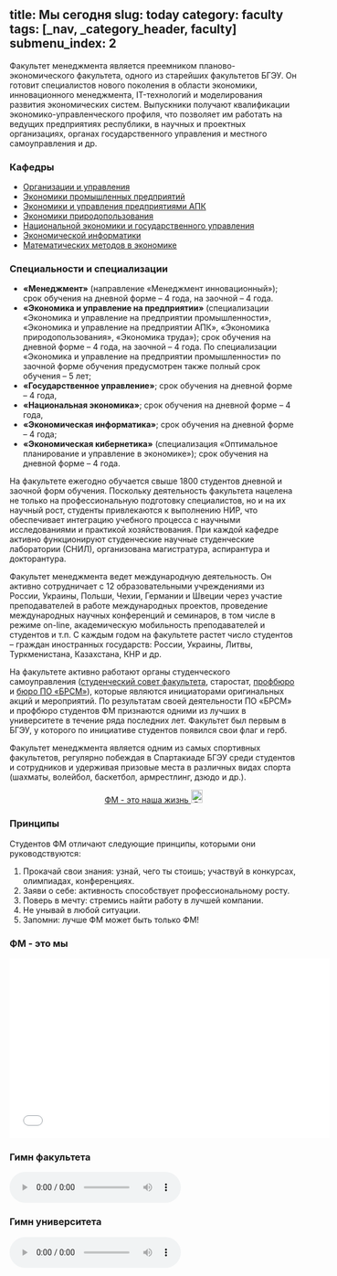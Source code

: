 title: Мы сегодня
slug: today
category: faculty
tags: [_nav, _category_header, faculty]
submenu_index: 2
---

Факультет менеджмента является преемником планово-экономического факультета, одного из старейших факультетов БГЭУ. Он готовит специалистов нового поколения в области экономики, инновационного менеджмента, IT-технологий и моделирования развития экономических систем. Выпускники получают квалификации экономико-управленческого профиля, что позволяет им работать на ведущих предприятиях республики, в научных и проектных организациях, органах государственного управления и местного самоуправления и др.

### Кафедры

- [Организации и управления](/departments/organization_and_management)
- [Экономики промышленных предприятий](/departments/industrial_economics)
- [Экономики и управления предприятиями АПК](/departments/agricultural_economics)
- [Экономики природопользования](/departments/environmental_economics)
- [Национальной экономики и государственного управления](/departments/national_economy)
- [Экономической информатики](/departments/economic_informatics)
- [Математических методов в экономике](/departments/economic_cybernetics)

### Cпециальности и специализации

- __«Менеджмент»__ (направление «Менеджмент инновационный»); срок обучения на дневной форме – 4 года, на заочной – 4 года.
- __«Экономика и управление на предприятии»__ (специализации «Экономика и управление на предприятии промышленности», «Экономика и управление на предприятии АПК», «Экономика природопользования», «Экономика труда»); срок обучения на дневной форме – 4 года, на заочной – 4 года. По специализации «Экономика и управление на предприятии промышленности» по заочной форме обучения предусмотрен также полный срок обучения – 5 лет;
- __«Государственное управление»__; срок обучения на дневной форме – 4 года,
- __«Национальная экономика»__; срок обучения на дневной форме – 4 года,
- __«Экономическая информатика»__; срок обучения на дневной форме – 4 года;
- __«Экономическая кибернетика»__ (специализация «Оптимальное планирование и управление в экономике»); срок обучения на дневной форме – 4 года.

На факультете ежегодно обучается свыше 1800 студентов дневной и заочной форм обучения. Поскольку деятельность факультета нацелена не только на профессиональную подготовку специалистов, но и на их научный рост, студенты привлекаются к выполнению НИР, что обеспечивает интеграцию учебного процесса с научными исследованиями и практикой хозяйствования. При каждой кафедре активно функционируют студенческие научные студенческие лаборатории (СНИЛ), организована магистратура, аспирантура и докторантура.

Факультет менеджмента ведет международную деятельность. Он активно сотрудничает с 12 образовательными учреждениями из России, Украины, Польши, Чехии, Германии и Швеции через участие преподавателей в работе международных проектов, проведение международных научных конференций и семинаров, в том числе в режиме on-line, академическую мобильность преподавателей и студентов и т.п. С каждым годом на факультете растет число студентов – граждан иностранных государств: России, Украины, Литвы, Туркменистана, Казахстана, КНР и др.

На факультете активно работают органы студенческого самоуправления ([студенческий совет факультета](/student/council/), старостат, [профбюро](/student/professional_union/) и [бюро ПО «БРСМ»](/student/brsm/)), которые являются инициаторами оригинальных акций и мероприятий. По результатам своей деятельности ПО «БРСМ» и профбюро студентов ФМ признаются одними из лучших в университете в течение ряда последних лет. Факультет был первым в БГЭУ, у которого по инициативе студентов появился свои флаг и герб.

Факультет менеджмента является одним из самых спортивных факультетов, регулярно побеждая в Спартакиаде БГЭУ среди студентов и сотрудников и удерживая призовые места в различных видах спорта (шахматы, волейбол, баскетбол, армрестлинг, дзюдо и др.).

<center>
  <a href="/files/FM-prezent.pptx">
    ФМ - это наша жизнь
    <img src="/img/powerpoint_icon.png" alt="PDF Format" height="23" width="20">
  </a>
</center>

### Принципы

Студентов ФМ отличают следующие принципы, которыми они руководствуются:

1. Прокачай свои знания: узнай, чего ты стоишь; участвуй в конкурсах, олимпиадах, конференциях.
2. Заяви о себе: активность способствует профессиональному росту.
3. Поверь в мечту: стремись найти работу в лучшей компании.
4. Не унывай в любой ситуации.
5. Запомни: лучше ФМ может быть только ФМ!

### ФМ - это мы

<iframe width="560" height="315" src="//www.youtube.com/embed/ytqQabTNRRs" frameborder="0" allowfullscreen></iframe>

### Гимн факультета

<audio src="http://bseu.by/fm/files/fm2.mp3" preload="metadata" controls></audio>

### Гимн университета

<audio src="http://bseu.by/fm/files/fm.mp3" preload="metadata" controls></audio>
